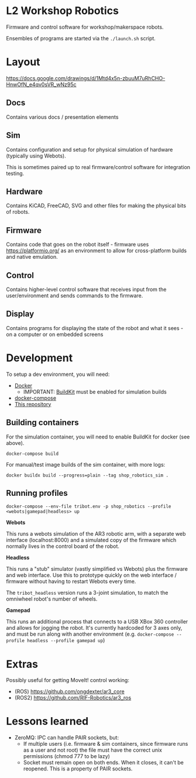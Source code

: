 # L2 Workshop Robotics

Firmware and control software for workshop/makerspace robots.

Ensembles of programs are started via the `./launch.sh` script.

# Layout

https://docs.google.com/drawings/d/1Mtd4x5n-zbuuM7uRhCHO-HnwOfN_e4qv0sVR_wNz95c

## Docs

Contains various docs / presentation elements

## Sim

Contains configuration and setup for physical simulation of hardware (typically using Webots).

This is sometimes paired up to real firmware/control software for integration testing.

## Hardware

Contains KiCAD, FreeCAD, SVG and other files for making the physical bits of robots.

## Firmware

Contains code that goes on the robot itself - firmware uses https://platformio.org/ as an environment to allow
for cross-platform builds and native emulation.

## Control

Contains higher-level control software that receives input from the user/environment and sends commands to the firmware.

## Display

Contains programs for displaying the state of the robot and what it sees - on a computer or on embedded screens

# Development

To setup a dev environment, you will need:

* [Docker](https://docs.docker.com/engine/install/ubuntu/)
  * IMPORTANT: [BuildKit](https://docs.docker.com/develop/develop-images/build_enhancements/) must be enabled for simulation builds
* [docker-compose](https://docs.docker.com/compose/install/)
* [This repository](https://github.com/smartin015/shop_robotics)

## Building containers

For the simulation container, you will need to enable BuildKit for docker (see above).

```shell
docker-compose build
```

For manual/test image builds of the sim container, with more logs:
```
docker buildx build --progress=plain --tag shop_robotics_sim .
```

## Running profiles

```shell
docker-compose --env-file tribot.env -p shop_robotics --profile <webots|gamepad|headless> up
```

**Webots**

This runs a webots simulation of the AR3 robotic arm, with a separate web interface (localhost:8000) and a simulated copy of the firmware which normally lives in the control board of the robot.

**Headless**

This runs a "stub" simulator (vastly simplified vs Webots) plus the firmware and web interface. Use this to prototype quickly on the web interface / firmware without having to restart Webots every time.

The `tribot_headless` version runs a 3-joint simulation, to match the omniwheel robot's number of wheels.

**Gamepad**

This runs an additional process that connects to a USB XBox 360 controller and allows for jogging the robot. It's currently hardcoded for 3 axes only,
and must be run along with another environment (e.g. `docker-compose --profile headless --profile gamepad up`)

# Extras

Possibly useful for getting MoveIt! control working: 

- (ROS) https://github.com/ongdexter/ar3_core
- (ROS2) https://github.com/RIF-Robotics/ar3_ros


# Lessons learned

* ZeroMQ: IPC can handle PAIR sockets, but:
  * If multiple users (i.e. firmware & sim containers, since firmware runs as a user and not root) the file must have the correct unix permissions (chmod 777 to be lazy)
  * Socket must remain open on both ends. When it closes, it can't be reopened. This is a property of PAIR sockets.
